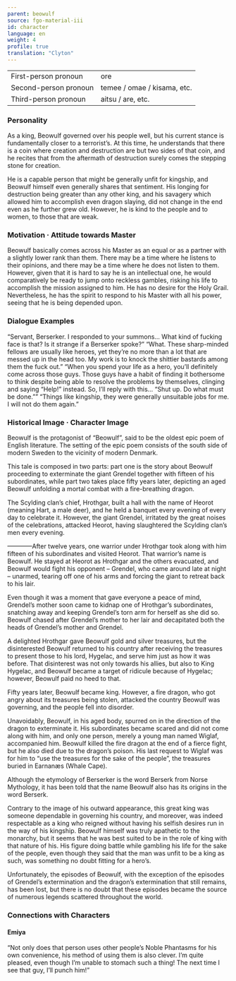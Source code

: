 ```yaml
---
parent: beowulf
source: fgo-material-iii
id: character
language: en
weight: 4
profile: true
translation: "Clyton"
---
```


<table>
  <tr><td>First-person pronoun</td><td>ore</td></tr>
  <tr><td>Second-person pronoun</td><td>temee / omae / kisama, etc.</td></tr>
  <tr><td>Third-person pronoun</td><td>aitsu / are, etc.</td></tr>
</table> 

### Personality

As a king, Beowulf governed over his people well, but his current stance is fundamentally closer to a terrorist’s. At this time, he understands that there is a coin where creation and destruction are but two sides of that coin, and he recites that from the aftermath of destruction surely comes the stepping stone for creation.

He is a capable person that might be generally unfit for kingship, and Beowulf himself even generally shares that sentiment. His longing for destruction being greater than any other king, and his savagery which allowed him to accomplish even dragon slaying, did not change in the end even as he further grew old. However, he is kind to the people and to women, to those that are weak.

### Motivation · Attitude towards Master

Beowulf basically comes across his Master as an equal or as a partner with a slightly lower rank than them. There may be a time where he listens to their opinions, and there may be a time where he does not listen to them. However, given that it is hard to say he is an intellectual one, he would comparatively be ready to jump onto reckless gambles, risking his life to accomplish the mission assigned to him. He has no desire for the Holy Grail. Nevertheless, he has the spirit to respond to his Master with all his power, seeing that he is being depended upon.

### Dialogue Examples

“Servant, Berserker. I responded to your summons… What kind of fucking face is that? Is it strange if a Berserker spoke?”
“What. These sharp-minded fellows are usually like heroes, yet they’re no more than a lot that are messed up in the head too. My work is to knock the shittier bastards among them the fuck out.”
“When you spend your life as a hero, you’ll definitely come across those guys. Those guys have a habit of finding it bothersome to think despite being able to resolve the problems by themselves, clinging and saying “Help!” instead. So, I’ll reply with this… “Shut up. Do what must be done.””
“Things like kingship, they were generally unsuitable jobs for me. I will not do them again.”

### Historical Image · Character Image

Beowulf is the protagonist of “Beowulf”, said to be the oldest epic poem of English literature. The setting of the epic poem consists of the south side of modern Sweden to the vicinity of modern Denmark.

This tale is composed in two parts: part one is the story about Beowulf proceeding to exterminate the giant Grendel together with fifteen of his subordinates, while part two takes place fifty years later, depicting an aged Beowulf unfolding a mortal combat with a fire-breathing dragon.

The Scylding clan’s chief, Hrothgar, built a hall with the name of Heorot (meaning Hart, a male deer), and he held a banquet every evening of every day to celebrate it. However, the giant Grendel, irritated by the great noises of the celebrations, attacked Heorot, having slaughtered the Scylding clan’s men every evening.

————After twelve years, one warrior under Hrothgar took along with him fifteen of his subordinates and visited Heorot. That warrior’s name is Beowulf. He stayed at Heorot as Hrothgar and the others evacuated, and Beowulf would fight his opponent – Grendel, who came around late at night – unarmed, tearing off one of his arms and forcing the giant to retreat back to his lair.

Even though it was a moment that gave everyone a peace of mind, Grendel’s mother soon came to kidnap one of Hrothgar’s subordinates, snatching away and keeping Grendel’s torn arm for herself as she did so. Beowulf chased after Grendel’s mother to her lair and decapitated both the heads of Grendel’s mother and Grendel.

A delighted Hrothgar gave Beowulf gold and silver treasures, but the disinterested Beowulf returned to his country after receiving the treasures to present those to his lord, Hygelac, and serve him just as how it was before. That disinterest was not only towards his allies, but also to King Hygelac, and Beowulf became a target of ridicule because of Hygelac; however, Beowulf paid no heed to that.

Fifty years later, Beowulf became king. However, a fire dragon, who got angry about its treasures being stolen, attacked the country Beowulf was governing, and the people fell into disorder.

Unavoidably, Beowulf, in his aged body, spurred on in the direction of the dragon to exterminate it. His subordinates became scared and did not come along with him, and only one person, merely a young man named Wiglaf, accompanied him. Beowulf killed the fire dragon at the end of a fierce fight, but he also died due to the dragon’s poison. His last request to Wiglaf was for him to “use the treasures for the sake of the people”, the treasures buried in Earnanæs (Whale Cape).

Although the etymology of Berserker is the word Berserk from Norse Mythology, it has been told that the name Beowulf also has its origins in the word Berserk.

Contrary to the image of his outward appearance, this great king was someone dependable in governing his country, and moreover, was indeed respectable as a king who reigned without having his selfish desires run in the way of his kingship. Beowulf himself was truly apathetic to the monarchy, but it seems that he was best suited to be in the role of king with that nature of his. His figure doing battle while gambling his life for the sake of the people, even though they said that the man was unfit to be a king as such, was something no doubt fitting for a hero’s.

Unfortunately, the episodes of Beowulf, with the exception of the episodes of Grendel’s extermination and the dragon’s extermination that still remains, has been lost, but there is no doubt that these episodes became the source of numerous legends scattered throughout the world.

### Connections with Characters

#### Emiya

“Not only does that person uses other people’s Noble Phantasms for his own convenience, his method of using them is also clever. I’m quite pleased, even though I’m unable to stomach such a thing! The next time I see that guy, I’ll punch him!”
